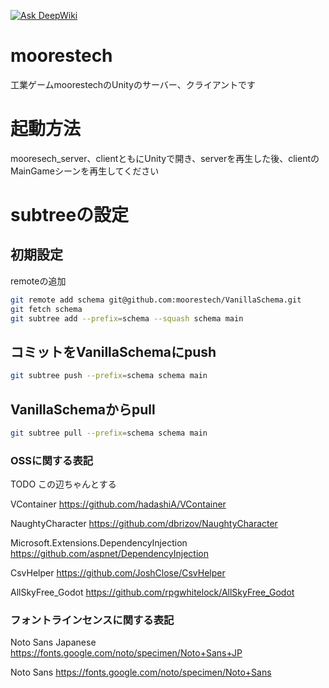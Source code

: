 [![Ask DeepWiki](https://deepwiki.com/badge.svg)](https://deepwiki.com/moorestech/moorestech)



# moorestech



工業ゲームmoorestechのUnityのサーバー、クライアントです

# 起動方法
mooresech_server、clientともにUnityで開き、serverを再生した後、clientのMainGameシーンを再生してください


# subtreeの設定

## 初期設定
remoteの追加

```sh
git remote add schema git@github.com:moorestech/VanillaSchema.git
git fetch schema
git subtree add --prefix=schema --squash schema main
```

## コミットをVanillaSchemaにpush

```sh
git subtree push --prefix=schema schema main 
```

## VanillaSchemaからpull
```sh
git subtree pull --prefix=schema schema main 
```


### OSSに関する表記

TODO この辺ちゃんとする

VContainer
https://github.com/hadashiA/VContainer

NaughtyCharacter
https://github.com/dbrizov/NaughtyCharacter

Microsoft.Extensions.DependencyInjection  
https://github.com/aspnet/DependencyInjection

CsvHelper
https://github.com/JoshClose/CsvHelper

AllSkyFree_Godot
https://github.com/rpgwhitelock/AllSkyFree_Godot


### フォントラインセンスに関する表記

Noto Sans Japanese
https://fonts.google.com/noto/specimen/Noto+Sans+JP

Noto Sans
https://fonts.google.com/noto/specimen/Noto+Sans



